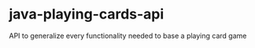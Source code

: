 java-playing-cards-api
======================

API to generalize every functionality needed to base a playing card game